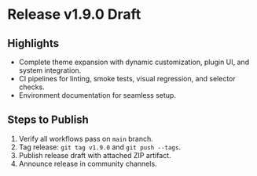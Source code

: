 # Release v1.9.0 Draft

## Highlights
- Complete theme expansion with dynamic customization, plugin UI, and system integration.
- CI pipelines for linting, smoke tests, visual regression, and selector checks.
- Environment documentation for seamless setup.

## Steps to Publish
1. Verify all workflows pass on `main` branch.
2. Tag release: `git tag v1.9.0` and `git push --tags`.
3. Publish release draft with attached ZIP artifact.
4. Announce release in community channels.
